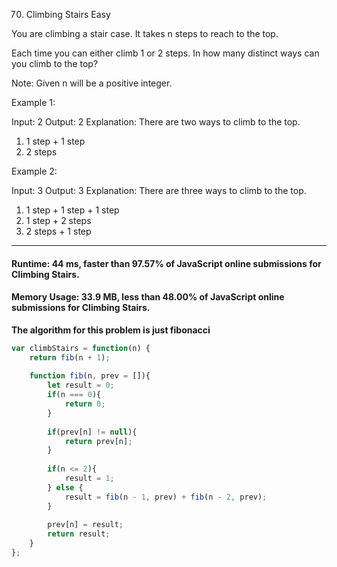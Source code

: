 70. Climbing Stairs
Easy

You are climbing a stair case. It takes n steps to reach to the top.

Each time you can either climb 1 or 2 steps. In how many distinct ways can you climb to the top?

Note: Given n will be a positive integer.

Example 1:

Input: 2
Output: 2
Explanation: There are two ways to climb to the top.
1. 1 step + 1 step
2. 2 steps

Example 2:

Input: 3
Output: 3
Explanation: There are three ways to climb to the top.
1. 1 step + 1 step + 1 step
2. 1 step + 2 steps
3. 2 steps + 1 step



---
#### Runtime: 44 ms, faster than 97.57% of JavaScript online submissions for Climbing Stairs.
#### Memory Usage: 33.9 MB, less than 48.00% of JavaScript online submissions for Climbing Stairs.

**The algorithm for this problem is just fibonacci**
```javascript
var climbStairs = function(n) {
    return fib(n + 1);
    
    function fib(n, prev = []){
        let result = 0;
        if(n === 0){
            return 0;
        }
        
        if(prev[n] != null){
            return prev[n];
        }
        
        if(n <= 2){
            result = 1;
        } else {
            result = fib(n - 1, prev) + fib(n - 2, prev);
        }
        
        prev[n] = result;
        return result;
    }
};
```
